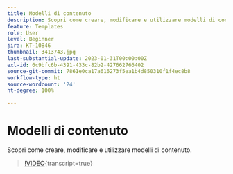 ```yaml
---
title: Modelli di contenuto
description: Scopri come creare, modificare e utilizzare modelli di contenuto.
feature: Templates
role: User
level: Beginner
jira: KT-10846
thumbnail: 3413743.jpg
last-substantial-update: 2023-01-31T00:00:00Z
exl-id: 6c9bfc6b-4391-433c-82b2-427662766402
source-git-commit: 7861e0ca17a616273f5ea1b4d850310f1f4ec8b8
workflow-type: ht
source-wordcount: '24'
ht-degree: 100%

---
```


# Modelli di contenuto

Scopri come creare, modificare e utilizzare modelli di contenuto.

>[!VIDEO](https://video.tv.adobe.com/v/3413743?quality=12&learn=on){transcript=true}
